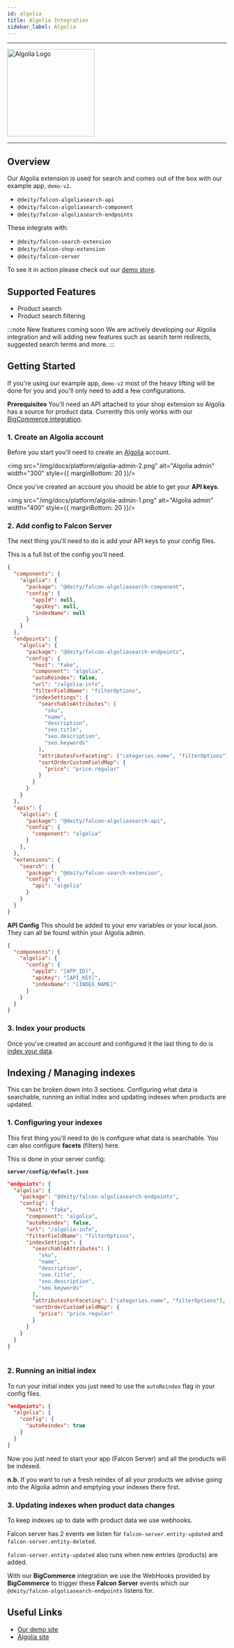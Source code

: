 ```yaml
---
id: algolia
title: Algolia Integration
sidebar_label: Algolia
---
```


---

<a href="https://www.algolia.com/" rel="noreferrer noopener" target="_blank" aria-label="visit the Algolia site">
  <img src="/img/docs/platform/algolia-logo.svg" alt="Algolia Logo" width="200"/>
</a>

---

## Overview

Our Algolia extension is used for search and comes out of the box with our example app, `demo-v2`.

- `@deity/falcon-algoliasearch-api`
- `@deity/falcon-algoliasearch-component`
- `@deity/falcon-algoliasearch-endpoints`

These integrate with:

- `@deity/falcon-search-extension`
- `@deity/falcon-shop-extension`
- `@deity/falcon-server`

To see it in action please check out our [demo store](https://demo.deity.io/search).

## Supported Features

- Product search
- Product search filtering

:::note New features coming soon
We are actively developing our Algolia integration and will adding new features such as search term redirects, suggested search terms and more. 
:::

## Getting Started

If you're using our example app, `demo-v2` most of the heavy lifting will be done for you and you'll only need to add a few configurations.

**Prerequisites**
You'll need an API attached to your shop extension so Algolia has a source for product data. Currently this only works with our [BigCommerce integration](bigcommerce). 

### 1. Create an Algolia account

Before you start you'll need to create an <a href="https://www.algolia.com/" rel="noreferrer noopener" target="_blank" aria-label="visit the Algolia site">Algolia</a> account.

<img src="/img/docs/platform/algolia-admin-2.png" alt="Algolia admin" width="300" style={{ marginBottom: 20 }}/>

Once you've created an account you should be able to get your **API keys**.

<img src="/img/docs/platform/algolia-admin-1.png" alt="Algolia admin" width="400" style={{ marginBottom: 20 }}/>

### 2. Add config to Falcon Server

The next thing you'll need to do is add your API keys to your config files.

This is a full list of the config you'll need.

```json
{
  "components": {
    "algolia": {
      "package": "@deity/falcon-algoliasearch-component",
      "config": {
        "appId": null,
        "apiKey": null,
        "indexName": null
      }
    }
  },
  "endpoints": {
    "algolia": {
      "package": "@deity/falcon-algoliasearch-endpoints",
      "config": {
        "host": "fake",
        "component": "algolia",
        "autoReindex": false,
        "url": "/algolia-info",
        "filterFieldName": "filterOptions",
        "indexSettings": {
          "searchableAttributes": [
            "sku",
            "name",
            "description",
            "seo.title",
            "seo.description",
            "seo.keywords"
          ],
          "attributesForFaceting": ["categories.name", "filterOptions"],
          "sortOrderCustomFieldMap": {
            "price": "price.regular"
          }
        }
      }
    }
  },
  "apis": {
    "algolia": {
      "package": "@deity/falcon-algoliasearch-api",
      "config": {
        "component": "algolia"
      }
    },
  },
  "extensions": {
    "search": {
      "package": "@deity/falcon-search-extension",
      "config": {
        "api": "algolia"
      }
    }
  }
}

```

**API Config**
This should be added to your env variables or your local.json. They can all be found within your Algolia admin.

```json
{
  "components": {
    "algolia": {
      "config": {
        "appId": "[APP_ID]",
        "apiKey": "[API_KEY]",
        "indexName": "[INDEX_NAME]"
      }
    }
  }
}
```

### 3. Index your products

Once you've created an account and configured it the last thing to do is [index your data](#indexing--managing-indexes).

## Indexing / Managing indexes

This can be broken down into 3 sections. Configuring what data is searchable, running an initial index and updating indexes when products are updated.

### 1. Configuring your indexes

This first thing you'll need to do is configure what data is searchable. You can also configure **facets** (filters) here.

This is done in your server config:

**`server/config/default.json`**
```json
"endpoints": {
  "algolia": {
    "package": "@deity/falcon-algoliasearch-endpoints",
    "config": {
      "host": "fake",
      "component": "algolia",
      "autoReindex": false,
      "url": "/algolia-info",
      "filterFieldName": "filterOptions",
      "indexSettings": {
        "searchableAttributes": [
          "sku",
          "name",
          "description",
          "seo.title",
          "seo.description",
          "seo.keywords"
        ],
        "attributesForFaceting": ["categories.name", "filterOptions"],
        "sortOrderCustomFieldMap": {
          "price": "price.regular"
        }
      }
    }
  }
}
  
```

### 2. Running an initial index

To run your initial index you just need to use the `autoReindex` flag in your config files.

```json
"endpoints": {
  "algolia": {
    "config": {
      "autoReindex": true
    }
  }
}
```

Now you just need to start your app (Falcon Server) and all the products will be indexed. 

**n.b.** If you want to run a fresh reindex of all your products we advise going into the Algolia admin and emptying your indexes there first.


### 3. Updating indexes when product data changes

To keep indexes up to date with product data we use webhooks. 

Falcon server has 2 events we listen for `falcon-server.entity-updated` and `falcon-server.entity-deleted`.

`falcon-server.entity-updated` also runs when new entries (products) are added.

With our **BigCommerce** integration we use the WebHooks provided by **BigCommerce** to trigger these **Falcon Server** events which our `@deity/falcon-algoliasearch-endpoints` listens for.


## Useful Links

- [Our demo site](https://demo.deity.io/)
- [Algolia site](https://www.algolia.com/)
